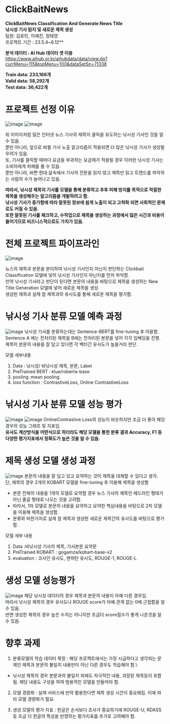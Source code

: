 # ClickBaitNews
**ClickBaitNews Classification And Generate News Title**\
**낚시성 기사 탐지 및 새로운 제목 생성**\
팀원: 김효민, 이예진, 정태영\
프로젝트 기간 : 23.5.4~6.12**

**분석 데이터 : AI Hub 데이터 셋 이용** https://www.aihub.or.kr/aihubdata/data/view.do?currMenu=115&topMenu=100&dataSetSn=71338 

**Train data: 233,166개**\
**Valid data: 58,292개**\
**Test data: 36,422개**


# 프로젝트 선정 이유
![image](https://github.com/user-attachments/assets/3c959eb4-bf07-4bf8-bf4e-05005c78e6ec)
![image](https://github.com/user-attachments/assets/752e22ab-6497-4fcd-a074-4fc53e3f4d88)

위 이미지처럼 많은 인터넷 뉴스 기사의 제목이 클릭을 유도하는 낚시성 기사인 것을 알 수 있음.\
뿐만 아니라, 앞으로 바뀔 기사 노출 알고리즘이 적용되면 더 많은 낚시성 기사가 생성될 우려가 있음.\
또, 기사를 클릭할 때마다 요금을 부과하는 요금제가 적용될 경우 이러한 낚시성 기사는 소비자에게 피해를 줄 수 있음.\
뿐만 아니라, 바쁜 현대 삶속에서 기사의 전문을 읽지 않고 제목만 읽고 트렌드를 파악하는 사람의 수가 늘어나고 있음.

**따라서, 낚시성 제목의 기사를 모델을 통해 분류하고 추후 피해 방지를 목적으로 적절한 제목을 생성해주는 알고리즘을 개발하려고 함.**\
**낚시성 기사가 증가함에 따라 잘못된 정보에 쉽게 노출이 되고 고착화 되면 사회적인 문제로도 커질 수 있음.**\
**또한 잘못된 기사를 체크하고, 수작업으로 제목을 생성하는 과정에서 많은 시간과 비용이 들어가므로 비즈니스적으로도 가치가 있음.**

# 전체 프로젝트 파이프라인
![image](https://github.com/user-attachments/assets/49f5ccb3-5f06-413a-9a56-514053f7bde3)

뉴스의 제목과 본문을 분리하여 낚시성 기사인지 아닌지 판단하는 Clickbait Classification 모델에 넣어 낚시성 기사인지 아닌지를 먼저 파악함.\
만약 낚시성 기사라고 판단이 된다면 본문의 내용을 바탕으로 제목을 생성하는 New Title Generation 모델에 넣어 새로운 제목을 생성.\
생성된 제목과 실제 참 제목과의 유사도를 통해 새로운 제목을 평가함.

# 낚시성 기사 분류 모델 예측 과정
![image](https://github.com/user-attachments/assets/a38dd7d9-5ad6-4d49-9ab9-a58f6db685f2)
낚시성 기사를 분류하는데는 Sentence-BERT를 fine-tuning 후 이용함.\
Sentence A 에는 전처리된 제목을 B에는 전처리된 본문을 넣어 각각 임베딩을 진행.\
제목이 본문의 내용을 잘 담고 있다면 각 벡터간 유사도가 높을거라 판단.

모델 세부내용
1. Data : 낚시성/ 비낚시성 제목, 본문, Label 
2. PreTrained BERT : klue/roberta-base
3. pooling :mean pooling
4. loss function : ContrastiveLoss, Online ContrastiveLoss

# 낚시성 기사 분류 모델 성능 평가
![image](https://github.com/user-attachments/assets/61f89cc0-4268-4a4e-9aaa-64f22db125c4)
![image](https://github.com/user-attachments/assets/a52298aa-9b11-4993-8881-a7e6d75b4796)
OnlineContrastive Loss의 성능이 비슷하지만 조금 더 좋아 해당 경우의 성능 그래프 및 지표임.\
**유사도 계산방식을 어떤식으로 하더라도 해당 모델을 통한 분류 결과 Accuracy, F1 등 다양한 평가지표에서 정확도가 높은 것을 알 수 있음.**

# 제목 생성 모델 생성 과정
![image](https://github.com/user-attachments/assets/9908fa5b-cafd-410a-b945-c472d6968971)
본문의 내용을 잘 담고 있고 요약하는 것이 제목을 대체할 수 있다고 생각.\
단, 제목의 경우 2개의 KOBART 모델을 fine-tuning 후 이용해 제목을 생성함
- 본문 전체의 내용을 1개의 모델로 요약할 경우 뉴스 기사의 제목인 헤드라인 형태가 아닌 줄글 형태로 나오는 것을 고려함.
- 따라서, 1차 모델로 본문의 내용을 요약하고 요약한 핵심내용을 바탕으로 2차 모델을 이용해 제목을 생성함.
- 분류와 마찬가지로 실제 참 제목과 생성한 새로운 제목간의 유사도를 바탕으로 평가함.

모델 세부 내용
1. Data :비낚시성 기사의 제목, 기사본문 요약문 
2. PreTrained KOBART : gogamza/kobart-base-v2
3. evaluation : 코사인 유사도, 맨하탄 유사도, ROUGE-1, ROUGE-L

# 생성 모델 성능평가 
![image](https://github.com/user-attachments/assets/b3dfc456-b0b9-4df7-b2ab-2c7efbb65384)
해당 낚시성 데이터의 경우 제목과 본문의 내용이 아예 다른 경우임.\
따라서 낚시성 제목의 경우 유사도나 ROUGE score가 아예 관계 없는 0에 근접함을 알 수 있음.\
반면 생성한 제목의 경우 높은 수치는 아니지만 조금더 score점수가 좋게 나온것을 알 수 있음.

# 향후 과제
1. 분류모델의 학습 데이터 확장 : 해당 프로젝트에서는 가장 시급하다고 생각되는 문제인 제목과 본문의 불일치 내용만이 아닌 다른 경우도 학습해야 함.\
+ 낚시성 제목의 경우 본문과의 불일치 외에도 자극적인 내용, 과장된 제목등이 포함 됨. 해당 내용도 구성을 하여 범용적인 모델을 만들어야 함.

2. 모델 경량화 : 실제 서비스에 만약 활용한다면 제목 생성 시간이 중요해짐. 이에 따라 모델 경량화가 필요.

3. 생성 모델의 평가 지표 : 한글은 순서보다 조사가 중요하기에 ROUGE-U, RDASS 등 조금 더 한글의 특성을 반영하는 평가지표를 추가로 고려해야 함. 


